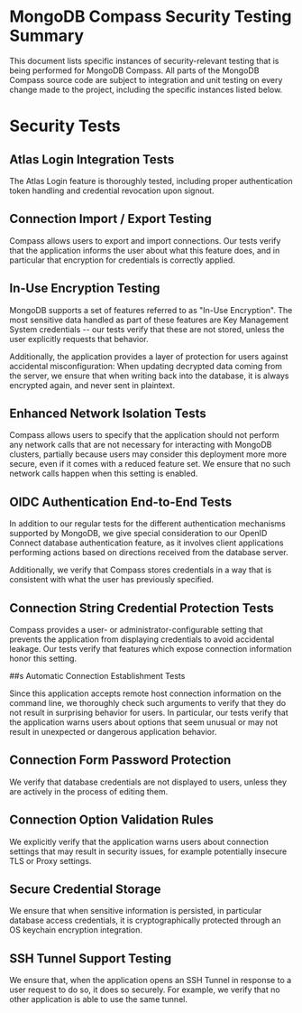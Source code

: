 # MongoDB Compass Security Testing Summary

This document lists specific instances of security-relevant testing that is being
performed for MongoDB Compass. All parts of the MongoDB Compass source code
are subject to integration and unit testing on every change made to the project,
including the specific instances listed below.

# Security Tests

## Atlas Login Integration Tests

The Atlas Login feature is thoroughly tested, including proper authentication token
handling and credential revocation upon signout.

<!-- Source File: `packages/atlas-service/src/main.spec.ts` -->


## Connection Import / Export Testing

Compass allows users to export and import connections. Our tests verify that
the application informs the user about what this feature does, and in particular
that encryption for credentials is correctly applied.

<!-- Source File: `packages/compass-e2e-tests/tests/import-export-connections.test.ts` -->


## In-Use Encryption Testing

MongoDB supports a set of features referred to as "In-Use Encryption".
The most sensitive data handled as part of these features are Key Management System
credentials -- our tests verify that these are not stored, unless the user explicitly
requests that behavior.

Additionally, the application provides a layer of protection for users against
accidental misconfiguration: When updating decrypted data coming from the server,
we ensure that when writing back into the database, it is always encrypted again,
and never sent in plaintext.

<!-- Source File: `packages/compass-e2e-tests/tests/in-use-encryption.test.ts` -->


## Enhanced Network Isolation Tests

Compass allows users to specify that the application should not perform any
network calls that are not necessary for interacting with MongoDB clusters,
partially because users may consider this deployment more more secure, even
if it comes with a reduced feature set.
We ensure that no such network calls happen when this setting is enabled.

<!-- Source File: `packages/compass-e2e-tests/tests/no-network-traffic.test.ts` -->


## OIDC Authentication End-to-End Tests

In addition to our regular tests for the different authentication mechanisms supported
by MongoDB, we give special consideration to our OpenID Connect database authentication
feature, as it involves client applications performing actions based on directions
received from the database server.

Additionally, we verify that Compass stores credentials in a way that is consistent with
what the user has previously specified.

<!-- Source File: `packages/compass-e2e-tests/tests/oidc.test.ts` -->


## Connection String Credential Protection Tests

Compass provides a user- or administrator-configurable setting that prevents the application
from displaying credentials to avoid accidental leakage. Our tests verify that features
which expose connection information honor this setting.

<!-- Source File: `packages/compass-e2e-tests/tests/protect-connection-strings.test.ts` -->


##s Automatic Connection Establishment Tests

Since this application accepts remote host connection information on the command line,
we thoroughly check such arguments to verify that they do not result in surprising
behavior for users. In particular, our tests verify that the application warns users
about options that seem unusual or may not result in unexpected or dangerous application
behavior.

<!-- Source File: `packages/compass/src/main/auto-connect.spec.ts` -->


## Connection Form Password Protection

We verify that database credentials are not displayed to users, unless they
are actively in the process of editing them.

<!-- Source File: `packages/connection-form/src/components/connection-string-input.spec.tsx` -->


## Connection Option Validation Rules

We explicitly verify that the application warns users about connection settings
that may result in security issues, for example potentially insecure TLS or Proxy settings.

<!-- Source File: `packages/connection-form/src/utils/validation.spec.ts` -->


## Secure Credential Storage

We ensure that when sensitive information is persisted, in particular database access credentials,
it is cryptographically protected through an OS keychain encryption integration.

<!-- Source File: `packages/connection-info/src/connection-secrets.spec.ts` -->


## SSH Tunnel Support Testing

We ensure that, when the application opens an SSH Tunnel in response to a user
request to do so, it does so securely. For example, we verify that no other application
is able to use the same tunnel.

<!-- Source File: `packages/ssh-tunnel/src/index.spec.ts` -->

